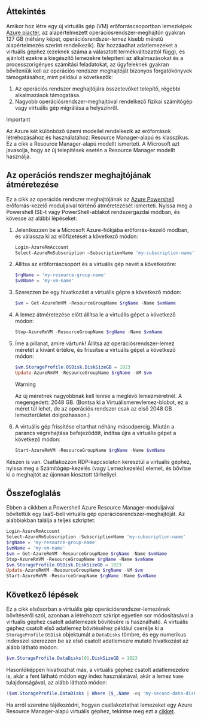 ## <a name="overview"></a>Áttekintés
Amikor hoz létre egy új virtuális gép (VM) erőforráscsoportban lemezképek [Azure piactér](https://azure.microsoft.com/marketplace/), az alapértelmezett operációsrendszer-meghajtón gyakran 127 GB (néhány képet, operációsrendszer-lemez kisebb méretű alapértelmezés szerint rendelkezik). Bár hozzáadhat adatlemezeket a virtuális géphez (ezeknek száma a választott termékváltozattól függ), és ajánlott ezekre a kiegészítő lemezekre telepíteni az alkalmazásokat és a processzorigényes számítási feladatokat, az ügyfeleknek gyakran bővíteniük kell az operációs rendszer meghajtóját bizonyos forgatókönyvek támogatásához, mint például a következők:

1. Az operációs rendszer meghajtójára összetevőket telepítő, régebbi alkalmazások támogatása.
2. Nagyobb operációsrendszer-meghajtóval rendelkező fizikai számítógép vagy virtuális gép migrálása a helyszínről.

> [!IMPORTANT]
> Az Azure két különböző üzemi modellel rendelkezik az erőforrások létrehozásához és használatához: Resource Manager-alapú és klasszikus. Ez a cikk a Resource Manager-alapú modellt ismerteti. A Microsoft azt javasolja, hogy az új telepítések esetén a Resource Manager modellt használja.
> 
> 

## <a name="resize-the-os-drive"></a>Az operációs rendszer meghajtójának átméretezése
Ez a cikk az operációs rendszer meghajtójának az [Azure Powershell](/powershell/azureps-cmdlets-docs) erőforrás-kezelő moduljaival történő átméretezését ismerteti. Nyissa meg a Powershell ISE-t vagy PowerShell-ablakot rendszergazdai módban, és kövesse az alábbi lépéseket:

1. Jelentkezzen be a Microsoft Azure-fiókjába erőforrás-kezelő módban, és válassza ki az előfizetését a következő módon:
   
   ```Powershell
   Login-AzureRmAccount
   Select-AzureRmSubscription –SubscriptionName 'my-subscription-name'
   ```
2. Állítsa az erőforráscsoport és a virtuális gép nevét a következőre:
   
   ```Powershell
   $rgName = 'my-resource-group-name'
   $vmName = 'my-vm-name'
   ```
3. Szerezzen be egy hivatkozást a virtuális gépre a következő módon:
   
   ```Powershell
   $vm = Get-AzureRmVM -ResourceGroupName $rgName -Name $vmName
   ```
4. A lemez átméretezése előtt állítsa le a virtuális gépet a következő módon:
   
    ```Powershell
    Stop-AzureRmVM -ResourceGroupName $rgName -Name $vmName
    ```
5. Íme a pillanat, amire vártunk! Állítsa az operációsrendszer-lemez méretét a kívánt értékre, és frissítse a virtuális gépet a következő módon:
   
   ```Powershell
   $vm.StorageProfile.OSDisk.DiskSizeGB = 1023
   Update-AzureRmVM -ResourceGroupName $rgName -VM $vm
   ```
   
   > [!WARNING]
   > Az új méretnek nagyobbnak kell lennie a meglévő lemezméretnél. A megengedett: 2048 GB. (Bontsa ki a Virtuálismerevlemez-blobot, ez a méret túl lehet, de az operációs rendszer csak az első 2048 GB lemezterületet dolgozhasson.)
   > 
   > 
6. A virtuális gép frissítése eltarthat néhány másodpercig. Miután a parancs végrehajtása befejeződött, indítsa újra a virtuális gépet a következő módon:
   
   ```Powershell
   Start-AzureRmVM -ResourceGroupName $rgName -Name $vmName
   ```

Készen is van. Csatlakozzon RDP-kapcsolaton keresztül a virtuális géphez, nyissa meg a Számítógép-kezelés (vagy Lemezkezelés) elemet, és bővítse ki a meghajtót az újonnan kiosztott tárhellyel.

## <a name="summary"></a>Összefoglalás
Ebben a cikkben a Powershell Azure Resource Manager-moduljaival bővítettük egy IaaS-beli virtuális gép operációsrendszer-meghajtóját. Az alábbiakban találja a teljes szkriptet:

```Powershell
Login-AzureRmAccount
Select-AzureRmSubscription -SubscriptionName 'my-subscription-name'
$rgName = 'my-resource-group-name'
$vmName = 'my-vm-name'
$vm = Get-AzureRmVM -ResourceGroupName $rgName -Name $vmName
Stop-AzureRmVM -ResourceGroupName $rgName -Name $vmName
$vm.StorageProfile.OSDisk.DiskSizeGB = 1023
Update-AzureRmVM -ResourceGroupName $rgName -VM $vm
Start-AzureRmVM -ResourceGroupName $rgName -Name $vmName
```

## <a name="next-steps"></a>Következő lépések
Ez a cikk elsősorban a virtuális gép operációsrendszer-lemezének bővítéséről szól, azonban a létrehozott szkript egyetlen sor módosításával a virtuális géphez csatolt adatlemezek bővítésére is használható. A virtuális géphez csatolt első adatlemez bővítéséhez például cserélje ki a ```StorageProfile``` ```OSDisk``` objektumát a ```DataDisks``` tömbre, és egy numerikus indexszel szerezzen be az első csatolt adatlemezre mutató hivatkozást az alább látható módon:

```Powershell
$vm.StorageProfile.DataDisks[0].DiskSizeGB = 1023
```
Hasonlóképpen hivatkozhat más, a virtuális géphez csatolt adatlemezekre is, akár a fent látható módon egy index használatával, akár a lemez ```Name``` tulajdonságával, az alább látható módon:

```Powershell
($vm.StorageProfile.DataDisks | Where {$_.Name -eq 'my-second-data-disk'})[0].DiskSizeGB = 1023
```

Ha arról szeretne tájékozódni, hogyan csatlakoztathat lemezeket egy Azure Resource Manager-alapú virtuális géphez, tekintse meg ezt a [cikket](../articles/virtual-machines/windows/attach-managed-disk-portal.md?toc=%2fazure%2fvirtual-machines%2fwindows%2ftoc.json).

